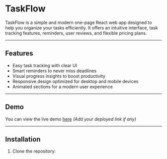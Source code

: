 # TaskFlow

TaskFlow is a simple and modern one-page React web app designed to help you organize your tasks efficiently. It offers an intuitive interface, task tracking features, reminders, user reviews, and flexible pricing plans.

---

## Features

- Easy task tracking with clear UI
- Smart reminders to never miss deadlines
- Visual progress insights to boost productivity
- Responsive design optimized for desktop and mobile devices
- Animated sections for a modern user experience

---

## Demo

You can view the live demo [here](#) *(Add your deployed link if any)*

---

## Installation

1. Clone the repository:

